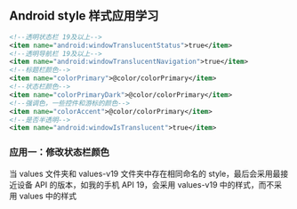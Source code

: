 ## Android style 样式应用学习

```xml
<!--透明状态栏 19及以上-->
<item name="android:windowTranslucentStatus">true</item>
<!--透明导航栏 19及以上-->
<item name="android:windowTranslucentNavigation">true</item>
<!--标题栏颜色-->
<item name="colorPrimary">@color/colorPrimary</item>
<!--状态栏颜色-->
<item name="colorPrimaryDark">@color/colorPrimary</item>
<!--强调色，一些控件和游标的颜色-->
<item name="colorAccent">@color/colorPrimary</item>
<!--是否半透明-->
<item name="android:windowIsTranslucent">true</item>
```

### 应用一：修改状态栏颜色

当 values 文件夹和 values-v19 文件夹中存在相同命名的 style，最后会采用最接近设备 API 的版本，如我的手机 API 19，会采用 values-v19 中的样式，而不采用 values 中的样式